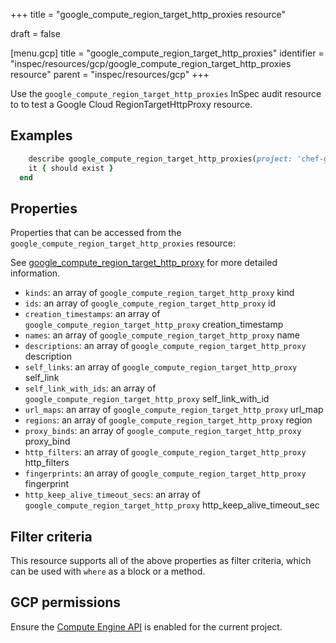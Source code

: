 +++
title = "google_compute_region_target_http_proxies resource"

draft = false


[menu.gcp]
title = "google_compute_region_target_http_proxies"
identifier = "inspec/resources/gcp/google_compute_region_target_http_proxies resource"
parent = "inspec/resources/gcp"
+++

Use the `google_compute_region_target_http_proxies` InSpec audit resource to to test a Google Cloud RegionTargetHttpProxy resource.

## Examples

```ruby
    describe google_compute_region_target_http_proxies(project: 'chef-gcp-inspec', region: ' value_region') do
    it { should exist }
  end
```

## Properties

Properties that can be accessed from the `google_compute_region_target_http_proxies` resource:

See [google_compute_region_target_http_proxy](google_compute_region_target_http_proxy) for more detailed information.

  * `kinds`: an array of `google_compute_region_target_http_proxy` kind
  * `ids`: an array of `google_compute_region_target_http_proxy` id
  * `creation_timestamps`: an array of `google_compute_region_target_http_proxy` creation_timestamp
  * `names`: an array of `google_compute_region_target_http_proxy` name
  * `descriptions`: an array of `google_compute_region_target_http_proxy` description
  * `self_links`: an array of `google_compute_region_target_http_proxy` self_link
  * `self_link_with_ids`: an array of `google_compute_region_target_http_proxy` self_link_with_id
  * `url_maps`: an array of `google_compute_region_target_http_proxy` url_map
  * `regions`: an array of `google_compute_region_target_http_proxy` region
  * `proxy_binds`: an array of `google_compute_region_target_http_proxy` proxy_bind
  * `http_filters`: an array of `google_compute_region_target_http_proxy` http_filters
  * `fingerprints`: an array of `google_compute_region_target_http_proxy` fingerprint
  * `http_keep_alive_timeout_secs`: an array of `google_compute_region_target_http_proxy` http_keep_alive_timeout_sec

## Filter criteria

This resource supports all of the above properties as filter criteria, which can be used
with `where` as a block or a method.

## GCP permissions

Ensure the [Compute Engine API](https://console.cloud.google.com/apis/library/compute.googleapis.com/) is enabled for the current project.
